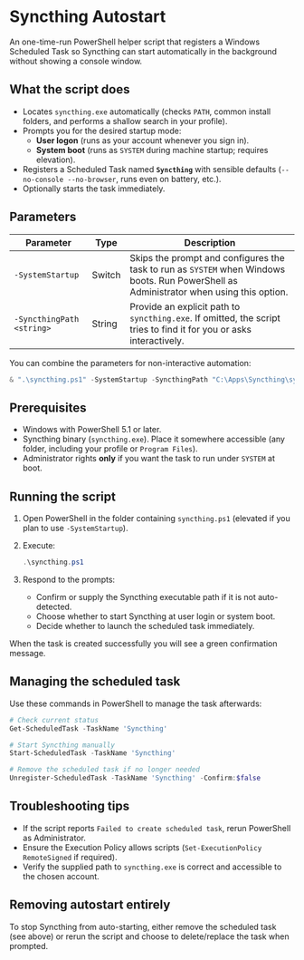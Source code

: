 # Syncthing Autostart

An one-time-run PowerShell helper script that registers a Windows Scheduled Task so Syncthing can start automatically in the background without showing a console window.

## What the script does

- Locates `syncthing.exe` automatically (checks `PATH`, common install folders, and performs a shallow search in your profile).
- Prompts you for the desired startup mode:
  - **User logon** (runs as your account whenever you sign in).
  - **System boot** (runs as `SYSTEM` during machine startup; requires elevation).
- Registers a Scheduled Task named **`Syncthing`** with sensible defaults (`--no-console --no-browser`, runs even on battery, etc.).
- Optionally starts the task immediately.

## Parameters

| Parameter | Type | Description |
|-----------|------|-------------|
| `-SystemStartup` | Switch | Skips the prompt and configures the task to run as `SYSTEM` when Windows boots. Run PowerShell as Administrator when using this option. |
| `-SyncthingPath <string>` | String | Provide an explicit path to `syncthing.exe`. If omitted, the script tries to find it for you or asks interactively. |

You can combine the parameters for non-interactive automation:

```powershell
& ".\syncthing.ps1" -SystemStartup -SyncthingPath "C:\Apps\Syncthing\syncthing.exe"
```

## Prerequisites

- Windows with PowerShell 5.1 or later.
- Syncthing binary (`syncthing.exe`). Place it somewhere accessible (any folder, including your profile or `Program Files`).
- Administrator rights **only** if you want the task to run under `SYSTEM` at boot.

## Running the script

1. Open PowerShell in the folder containing `syncthing.ps1` (elevated if you plan to use `-SystemStartup`).
2. Execute:

    ```powershell
    .\syncthing.ps1
    ```

3. Respond to the prompts:
   - Confirm or supply the Syncthing executable path if it is not auto-detected.
   - Choose whether to start Syncthing at user login or system boot.
   - Decide whether to launch the scheduled task immediately.

When the task is created successfully you will see a green confirmation message.

## Managing the scheduled task

Use these commands in PowerShell to manage the task afterwards:

```powershell
# Check current status
Get-ScheduledTask -TaskName 'Syncthing'

# Start Syncthing manually
Start-ScheduledTask -TaskName 'Syncthing'

# Remove the scheduled task if no longer needed
Unregister-ScheduledTask -TaskName 'Syncthing' -Confirm:$false
```

## Troubleshooting tips

- If the script reports `Failed to create scheduled task`, rerun PowerShell as Administrator.
- Ensure the Execution Policy allows scripts (`Set-ExecutionPolicy RemoteSigned` if required).
- Verify the supplied path to `syncthing.exe` is correct and accessible to the chosen account.

## Removing autostart entirely

To stop Syncthing from auto-starting, either remove the scheduled task (see above) or rerun the script and choose to delete/replace the task when prompted.
